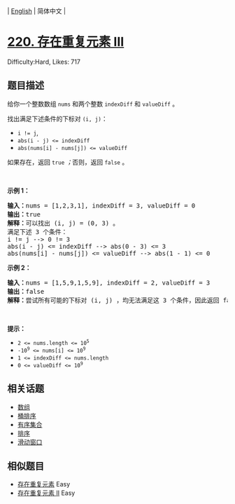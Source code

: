 
| [English](README_EN.md) | 简体中文 |

# [220. 存在重复元素 III](https://leetcode.cn/problems/contains-duplicate-iii/)
Difficulty:Hard, Likes: 717

## 题目描述

<p>给你一个整数数组 <code>nums</code> 和两个整数 <code>indexDiff</code> 和 <code>valueDiff</code> 。</p>

<p>找出满足下述条件的下标对 <code>(i, j)</code>：</p>

<ul>
	<li><code>i != j</code>,</li>
	<li><code>abs(i - j) &lt;= indexDiff</code></li>
	<li><code>abs(nums[i] - nums[j]) &lt;= valueDiff</code></li>
</ul>

<p>如果存在，返回 <code>true</code><em> ；</em>否则，返回<em> </em><code>false</code><em> </em>。</p>

<p>&nbsp;</p>

<p><strong class="example">示例 1：</strong></p>

<pre>
<strong>输入：</strong>nums = [1,2,3,1], indexDiff = 3, valueDiff = 0
<strong>输出：</strong>true
<strong>解释：</strong>可以找出 (i, j) = (0, 3) 。
满足下述 3 个条件：
i != j --&gt; 0 != 3
abs(i - j) &lt;= indexDiff --&gt; abs(0 - 3) &lt;= 3
abs(nums[i] - nums[j]) &lt;= valueDiff --&gt; abs(1 - 1) &lt;= 0
</pre>

<p><strong class="example">示例 2：</strong></p>

<pre>
<strong>输入：</strong>nums = [1,5,9,1,5,9], indexDiff = 2, valueDiff = 3
<strong>输出：</strong>false
<strong>解释：</strong>尝试所有可能的下标对 (i, j) ，均无法满足这 3 个条件，因此返回 false 。
</pre>

<p>&nbsp;</p>

<p><strong>提示：</strong></p>

<ul>
	<li><code>2 &lt;= nums.length &lt;= 10<sup>5</sup></code></li>
	<li><code>-10<sup>9</sup> &lt;= nums[i] &lt;= 10<sup>9</sup></code></li>
	<li><code>1 &lt;= indexDiff &lt;= nums.length</code></li>
	<li><code>0 &lt;= valueDiff &lt;= 10<sup>9</sup></code></li>
</ul>


## 相关话题

- [数组](https://leetcode.cn/tag/array/)
- [桶排序](https://leetcode.cn/tag/bucket-sort/)
- [有序集合](https://leetcode.cn/tag/ordered-set/)
- [排序](https://leetcode.cn/tag/sorting/)
- [滑动窗口](https://leetcode.cn/tag/sliding-window/)

## 相似题目

- [存在重复元素](../contains-duplicate/README.md) Easy 
- [存在重复元素 II](../contains-duplicate-ii/README.md) Easy 
